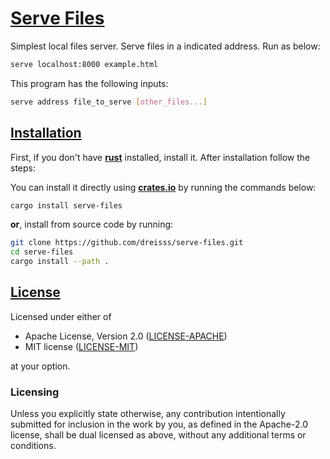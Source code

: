 [**rust**]: https://www.rust-lang.org
[**crates.io**]: https://crates.io

# [**Serve Files**](#serve-files)

Simplest local files server. Serve files in a indicated address. Run as below:

```sh
serve localhost:8000 example.html
```

This program has the following inputs:

```sh
serve address file_to_serve [other_files...]
```

## [**Installation**](#installation)

First, if you don't have [**rust**] installed, install it. After installation
follow the steps:

You can install it directly using [**crates.io**] by running the commands below:

```sh
cargo install serve-files
```

**or**, install from source code by running:

```sh
git clone https://github.com/dreisss/serve-files.git
cd serve-files
cargo install --path .
```

## [**License**](#license)

Licensed under either of

- Apache License, Version 2.0 ([LICENSE-APACHE](LICENSE-APACHE))
- MIT license ([LICENSE-MIT](LICENSE-MIT))

at your option.

### **Licensing**

Unless you explicitly state otherwise, any contribution intentionally submitted
for inclusion in the work by you, as defined in the Apache-2.0 license, shall be
dual licensed as above, without any additional terms or conditions.
